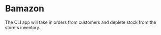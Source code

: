 # Bamazon
The CLI app will take in orders from customers and deplete stock from the store's inventory.
